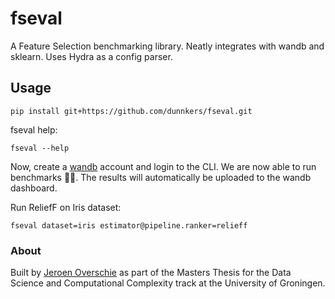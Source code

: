 # fseval
A Feature Selection benchmarking library. Neatly integrates with wandb and sklearn. Uses Hydra as a config parser.

## Usage
```shell
pip install git+https://github.com/dunnkers/fseval.git
```

fseval help:
```shell
fseval --help
```

Now, create a [wandb](https://wandb.ai/) account and login to the CLI. We are now able to run benchmarks 💪🏻. The results will automatically be uploaded to the wandb dashboard.

Run ReliefF on Iris dataset:
```shell
fseval dataset=iris estimator@pipeline.ranker=relieff
```


### About
Built by [Jeroen Overschie](https://dunnkers.com/) as part of the Masters Thesis for the Data Science and Computational Complexity track at the University of Groningen.
